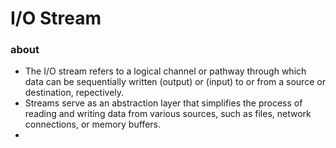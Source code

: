 # I/O Stream

### about

- The I/O stream refers to a logical channel or pathway through which data can be sequentially written (output) or (input) to or from a source or destination, repectively.
- Streams serve as an abstraction layer that simplifies the process of reading and writing data from various sources, such as files, network connections, or memory buffers.
- 